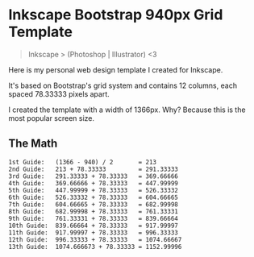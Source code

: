 # Inkscape Bootstrap 940px Grid Template
> Inkscape > (Photoshop | Illustrator) <3

Here is my personal web design template I created for Inkscape.

It's based on Bootstrap's grid system and contains 12 columns, each spaced 78.33333 pixels apart.

I created the template with a width of 1366px. Why? Because this is the most popular screen size.

## The Math

    1st Guide:   (1366 - 940) / 2 		= 213             
    2nd Guide:   213 + 78.33333 		= 291.33333
    3rd Guide:   291.33333 + 78.33333 	= 369.66666
    4th Guide:   369.66666 + 78.33333 	= 447.99999
    5th Guide:   447.99999 + 78.33333 	= 526.33332
    6th Guide:   526.33332 + 78.33333 	= 604.66665
    7th Guide:   604.66665 + 78.33333 	= 682.99998
    8th Guide:   682.99998 + 78.33333 	= 761.33331
    9th Guide:   761.33331 + 78.33333 	= 839.66664
    10th Guide:  839.66664 + 78.33333 	= 917.99997
    11th Guide:  917.99997 + 78.33333 	= 996.33333
    12th Guide:  996.33333 + 78.33333 	= 1074.66667
    13th Guide:  1074.666673 + 78.33333 = 1152.99996